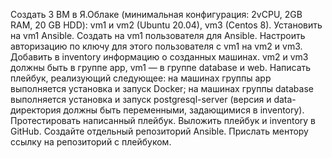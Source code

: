 Создать 3 ВМ в Я.Облаке (минимальная конфигурация: 2vCPU, 2GB RAM, 20 GB HDD): vm1 и vm2 (Ubuntu 20.04), vm3 (Centos 8).
    Установить на vm1 Ansible.
    Создать на vm1 пользователя для Ansible.
    Настроить авторизацию по ключу для этого пользователя с vm1 на vm2 и vm3.
Добавить в inventory информацию о созданных машинах. vm2 и vm3 должны быть в группе app, vm1 — в группе database и web.
Написать плейбук, реализующий следующее:
    на машинах группы app выполняется установка и запуск Docker;
    на машинах группы database выполняется установка и запуск 
    postgresql-server (версия и data-директория должны быть переменными, задающимися в inventory).
Протестировать написанный плейбук.
    Выложить плейбук и inventory в GitHub. Создайте отдельный репозиторий Ansible.
    Прислать ментору ссылку на репозиторий с плейбуком.
